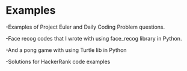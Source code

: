 # Examples

-Examples of Project Euler and Daily Coding Problem questions.


-Face recog codes that I wrote with using face_recog library in Python.


-And a pong game with using Turtle lib in Python


-Solutions for HackerRank code examples
